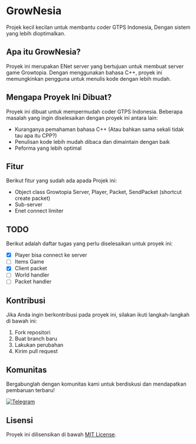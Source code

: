 # GrowNesia
Projek kecil kecilan untuk membantu coder GTPS Indonesia, Dengan sistem yang lebih dioptimalkan.

## Apa itu GrowNesia?
Proyek ini merupakan ENet server yang bertujuan untuk membuat server game Growtopia. Dengan menggunakan bahasa C++, proyek ini memungkinkan pengguna untuk menulis kode dengan lebih mudah.

## Mengapa Proyek Ini Dibuat?
Proyek ini dibuat untuk mempermudah coder GTPS Indonesia. Beberapa masalah yang ingin diselesaikan dengan proyek ini antara lain:
- Kuranganya pemahaman bahasa C++ (Atau bahkan sama sekali tidak tau apa itu CPP?)
- Penulisan kode lebih mudah dibaca dan dimaintain dengan baik
- Peforma yang lebih optimal

## Fitur
Berikut fitur yang sudah ada apada Projek ini:
- Object class Growtopia Server, Player, Packet, SendPacket (shortcut create packet)
- Sub-server
- Enet connect limiter

## TODO
Berikut adalah daftar tugas yang perlu diselesaikan untuk proyek ini:
- [x] Player bisa connect ke server
- [ ] Items Game
- [x] Client packet
- [ ] World handler
- [ ] Packet handler

## Kontribusi
Jika Anda ingin berkontribusi pada proyek ini, silakan ikuti langkah-langkah di bawah ini:
1. Fork repositori
2. Buat branch baru
3. Lakukan perubahan
4. Kirim pull request

## Komunitas
Bergabunglah dengan komunitas kami untuk berdiskusi dan mendapatkan pembaruan terbaru!

[![Telegram](https://img.shields.io/badge/Telegram-0088cc?style=flat&logo=telegram&logoColor=white)](https://t.me/growserver)
<!-- [![WhatsApp](https://img.shields.io/badge/WhatsApp-25d366?style=flat&logo=whatsapp&logoColor=white)](https://wa.me/1234567890)
[![Discord](https://img.shields.io/badge/Discord-7289da?style=flat&logo=discord&logoColor=white)](https://discord.gg/invitecode) -->

## Lisensi
Proyek ini dilisensikan di bawah [MIT License](LICENSE).